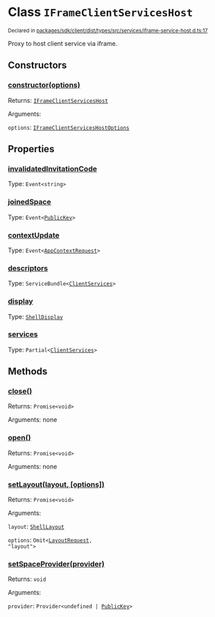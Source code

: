 # Class `IFrameClientServicesHost`
<sub>Declared in [packages/sdk/client/dist/types/src/services/iframe-service-host.d.ts:17]()</sub>


Proxy to host client service via iframe.

## Constructors
### [constructor(options)]()




Returns: <code>[IFrameClientServicesHost](/api/@dxos/react-client/classes/IFrameClientServicesHost)</code>

Arguments: 

`options`: <code>[IFrameClientServicesHostOptions](/api/@dxos/react-client/types/IFrameClientServicesHostOptions)</code>



## Properties
### [invalidatedInvitationCode]()
Type: <code>Event&lt;string&gt;</code>



### [joinedSpace]()
Type: <code>Event&lt;[PublicKey](/api/@dxos/react-client/classes/PublicKey)&gt;</code>



### [contextUpdate]()
Type: <code>Event&lt;[AppContextRequest](/api/@dxos/react-client/interfaces/AppContextRequest)&gt;</code>



### [descriptors]()
Type: <code>ServiceBundle&lt;[ClientServices](/api/@dxos/react-client/types/ClientServices)&gt;</code>



### [display]()
Type: <code>[ShellDisplay](/api/@dxos/react-client/enums#ShellDisplay)</code>



### [services]()
Type: <code>Partial&lt;[ClientServices](/api/@dxos/react-client/types/ClientServices)&gt;</code>




## Methods
### [close()]()




Returns: <code>Promise&lt;void&gt;</code>

Arguments: none




### [open()]()




Returns: <code>Promise&lt;void&gt;</code>

Arguments: none




### [setLayout(layout, \[options\])]()




Returns: <code>Promise&lt;void&gt;</code>

Arguments: 

`layout`: <code>[ShellLayout](/api/@dxos/react-client/enums#ShellLayout)</code>

`options`: <code>Omit&lt;[LayoutRequest](/api/@dxos/react-client/interfaces/LayoutRequest), "layout"&gt;</code>


### [setSpaceProvider(provider)]()




Returns: <code>void</code>

Arguments: 

`provider`: <code>Provider&lt;undefined | [PublicKey](/api/@dxos/react-client/classes/PublicKey)&gt;</code>


